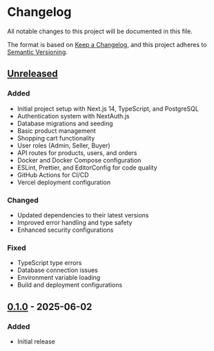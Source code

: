 # Changelog

All notable changes to this project will be documented in this file.

The format is based on [Keep a Changelog](https://keepachangelog.com/en/1.0.0/),
and this project adheres to [Semantic Versioning](https://semver.org/spec/v2.0.0.html).

## [Unreleased]

### Added
- Initial project setup with Next.js 14, TypeScript, and PostgreSQL
- Authentication system with NextAuth.js
- Database migrations and seeding
- Basic product management
- Shopping cart functionality
- User roles (Admin, Seller, Buyer)
- API routes for products, users, and orders
- Docker and Docker Compose configuration
- ESLint, Prettier, and EditorConfig for code quality
- GitHub Actions for CI/CD
- Vercel deployment configuration

### Changed
- Updated dependencies to their latest versions
- Improved error handling and type safety
- Enhanced security configurations

### Fixed
- TypeScript type errors
- Database connection issues
- Environment variable loading
- Build and deployment configurations

## [0.1.0] - 2025-06-02

### Added
- Initial release

[Unreleased]: https://github.com/yourusername/shop/compare/v0.1.0...HEAD
[0.1.0]: https://github.com/yourusername/shop/releases/tag/v0.1.0
